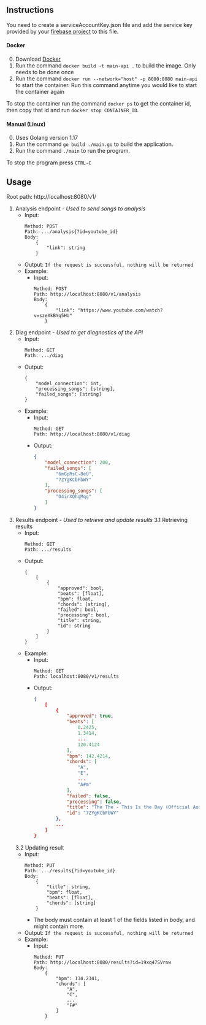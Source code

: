 ## Instructions
You need to create a serviceAccountKey.json file and add the service key provided by your [firebase project](https://firebase.google.com/docs/admin/setup#initialize-sdk) to this file.

#### Docker
0. Download [Docker](https://docs.docker.com/get-docker/)
1. Run the command ```docker build -t main-api .``` to build the image. Only needs to be done once
2. Run the command ```docker run --network="host" -p 8080:8080 main-api``` to start the container. Run this command anytime you would like to start the container again

To stop the container run the command ```docker ps``` to get the container id, then copy that id and run ```docker stop CONTAINER_ID```.

#### Manual (Linux)
0. Uses Golang version 1.17
1. Run the command ```go build ./main.go``` to build the application.
2. Run the command ```./main``` to run the program.

To stop the program press ```CTRL-C```

## Usage
Root path: http://localhost:8080/v1/

1. Analysis endpoint - *Used to send songs to analysis*
    - Input:
        ```
        Method: POST
        Path: .../analysis{?id=youtube_id}
        Body:
            {
                "link": string
            }
        ```
    - Output:
        ```If the request is successful, nothing will be returned```
    - Example:
        - Input:
            ```
            Method: POST
            Path: http://localhost:8080/v1/analysis
            Body:
                {
                    "link": "https://www.youtube.com/watch?v=szeXkBYq5HU"
                }
2. Diag endpoint - *Used to get diagnostics of the API*
    - Input:
        ```
        Method: GET
        Path: .../diag
        ```
    - Output:
        ```
        {
            "model_connection": int,
            "processing_songs": [string],
            "failed_songs": [string]
        }
    - Example:
        - Input:
            ```
            Method: GET
            Path: http://localhost:8080/v1/diag
            ```
        - Output:
            ```json
            {
                "model_connection": 200,
                "failed_songs": [
                    "6mGpRsC-8eU",
                    "7ZYgKCbFbWY"
                ],
                "processing_songs": [
                    "O4irXQhgMqg"
                ]
            }
            ```
3. Results endpoint - *Used to retrieve and update results*
    3.1 Retrieving results
    - Input:
        ```
        Method: GET
        Path: .../results
        ```
    - Output:
        ```
        {
            [
                {
                    "approved": bool,
                    "beats": [float],
                    "bpm": float,
                    "chords": [string],
                    "failed": bool,
                    "processing": bool,
                    "title": string,
                    "id": string
                }
            ]
        }
        ```
    - Example:
        - Input:
            ```
            Method: GET
            Path: localhost:8080/v1/results
            ```
        - Output:
            ```json
            {
                [
                    {
                        "approved": true,
                        "beats": [
                            0.2425,
                            1.3414,
                            ...
                            120.4124
                        ],
                        "bpm": 142.4214,
                        "chords": [
                            "A",
                            "E",
                            ...
                            "A#m"
                        ],
                        "failed": false,
                        "processing": false,
                        "title": "The The - This Is the Day (Official Audio)",
                        "id": "7ZYgKCbFbWY"
                    },
                    ...
                ]
            }
            ```
    3.2 Updating result
    - Input:
        ```
        Method: PUT
        Path: .../results{?id=youtube_id}
        Body:
            {
                "title": string,
                "bpm": float,
                "beats": [float],
                "chords": [string]
            }
        ```
        - The body must contain at least 1 of the fields listed in body, and might contain more.
    - Output:
        ```If the request is successful, nothing will be returned```
    - Example:
        - Input:
            ```
            Method: PUT
            Path: http://localhost:8080/results?id=19xq47SVrnw
            Body:
                {
                    "bpm": 134.2341,
                    "chords": [
                        "A",
                        "C",
                        ...
                        "F#"
                    ] 
                }
            ```

